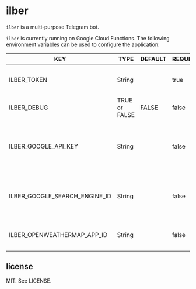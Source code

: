# ilber

`ilber` is a multi-purpose Telegram bot.

`ilber` is currently running on Google Cloud Functions. The following
environment variables can be used to configure the application:

| KEY                           | TYPE          | DEFAULT | REQUIRED | DESCRIPTION                                                  |
|-------------------------------|---------------|---------|----------|--------------------------------------------------------------|
| ILBER_TOKEN                   | String        |         | true     | Telegram bot token received from Botfather                   |
| ILBER_DEBUG                   | TRUE or FALSE | FALSE   | false    | Enable debug logging                                         |
| ILBER_GOOGLE_API_KEY          | String        |         | false    | Google Custom Search API Key used for Google Search requests |
| ILBER_GOOGLE_SEARCH_ENGINE_ID | String        |         | false    | Google Search Engine ID, passed to Custom Search API         |
| ILBER_OPENWEATHERMAP_APP_ID   | String        |         | false    | OpenWeather ID used for weather requests                     |


## license

MIT. See LICENSE.
